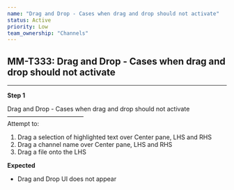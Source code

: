 ```yaml
---
name: "Drag and Drop - Cases when drag and drop should not activate"
status: Active
priority: Low
team_ownership: "Channels"
---
```


## MM-T333: Drag and Drop - Cases when drag and drop should not activate

---

**Step 1**

Drag and Drop - Cases when drag and drop should not activate\
–––––––––––––––––––––––––\
Attempt to:

1. Drag a selection of highlighted text over Center pane, LHS and RHS
2. Drag a channel name over Center pane, LHS and RHS
3. Drag a file onto the LHS

**Expected**

- Drag and Drop UI does not appear
